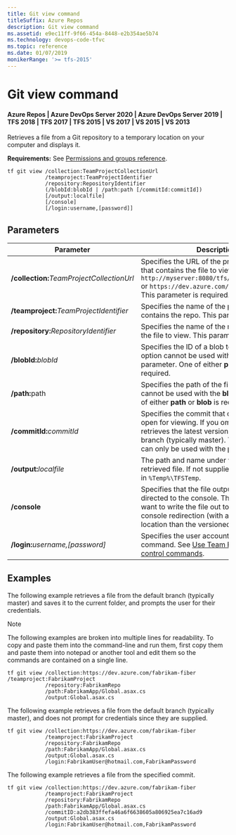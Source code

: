 ```yaml
---
title: Git view command
titleSuffix: Azure Repos
description: Git view command
ms.assetid: e9ec11ff-9f66-454a-8448-e2b354ae5b74
ms.technology: devops-code-tfvc
ms.topic: reference
ms.date: 01/07/2019
monikerRange: '>= tfs-2015'
---
```



# Git view command

#### Azure Repos | Azure DevOps Server 2020 | Azure DevOps Server 2019 | TFS 2018 | TFS 2017 | TFS 2015 | VS 2017 | VS 2015 | VS 2013

Retrieves a file from a Git repository to a temporary location on your computer and displays it.         

**Requirements:** See [Permissions and groups reference](../../organizations/security/permissions.md).

```
tf git view /collection:TeamProjectCollectionUrl
            /teamproject:TeamProjectIdentifier
            /repository:RepositoryIdentifier
            (/blobId:blobId | /path:path [/commitId:commitId])
            [/output:localfile]
            [/console]
            [/login:username,[password]]
```

## Parameters

|                     Parameter                     |                                                                                                            Description                                                                                                            |
|---------------------------------------------------|-----------------------------------------------------------------------------------------------------------------------------------------------------------------------------------------------------------------------------------|
| **/collection:**<em>TeamProjectCollectionUrl</em> |            Specifies the URL of the project collection that contains the file to view. For example: `http://myserver:8080/tfs/DefaultCollection` or `https://dev.azure.com/fabrikam-fiber`. This parameter is required.             |
|  **/teamproject:**<em>TeamProjectIdentifier</em>  |                                                                       Specifies the name of the project that contains the repo. This parameter is required.                                                                       |
|   **/repository:**<em>RepositoryIdentifier</em>   |                                                                    Specifies the name of the repo that contains the file to view. This parameter is required.                                                                     |
|            **/blobId:**<em>blobId</em>            |                                          Specifies the ID of a blob to retrieve. This option cannot be used with the **path** parameter. One of either **path** or **blob** is required.                                          |
|            <strong>/path:</strong>path            |                                              Specifies the path of the file. This option cannot be used with the **blob** parameter. One of either **path** or **blob** is required.                                              |
|          **/commitId:**<em>commitId</em>          | Specifies the commit that contains the file to open for viewing. If you omit this option, view retrieves the latest version from the default branch (typically master). This parameter can only be used with the **path** option. |
|          **/output:**<em>localfile</em>           |                                                         The path and name under which to save the retrieved file. If not supplied, the file is saved in `%Temp%\TFSTemp`.                                                         |
|                   **/console**                    |         Specifies that the file output should be directed to the console. This is useful if you want to write the file out to disk using console redirection (with a different name or location than the versioned item).         |
|      **/login:**<em>username,[password]</em>      |                                        Specifies the user account to run the command. See [Use Team Foundation version control commands](use-team-foundation-version-control-commands.md).                                        |

## Examples

The following example retrieves a file from the default branch (typically master) and saves it to the current folder, and prompts the user for their credentials.

>[!NOTE]
>The following examples are broken into multiple lines for readability. To copy and paste them into the command-line and run them, first copy them and paste them into notepad or another tool and edit them so the commands are contained on a single line.

```
tf git view /collection:https://dev.azure.com/fabrikam-fiber /teamproject:FabrikamProject 
            /repository:FabrikamRepo 
            /path:FabrikamApp/Global.asax.cs 
            /output:Global.asax.cs 
```

The following example retrieves a file from the default branch (typically master), and does not prompt for credentials since they are supplied.

```
tf git view /collection:https://dev.azure.com/fabrikam-fiber 
            /teamproject:FabrikamProject 
            /repository:FabrikamRepo 
            /path:FabrikamApp/Global.asax.cs 
            /output:Global.asax.cs 
            /login:FabrikamUser@hotmail.com,FabrikamPassword
```

The following example retrieves a file from the specified commit.

```
tf git view /collection:https://dev.azure.com/fabrikam-fiber 
            /teamproject:FabrikamProject 
            /repository:FabrikamRepo 
            /path:FabrikamApp/Global.asax.cs 
            /commitID:a2db383ffefa46a6f6638605a806925ea7c16ad9 
            /output:Global.asax.cs 
            /login:FabrikamUser@hotmail.com,FabrikamPassword
```
